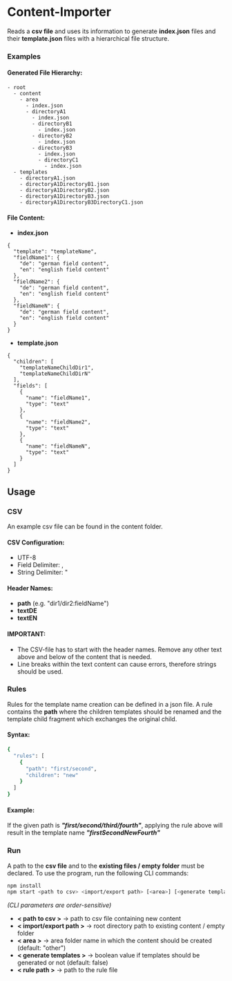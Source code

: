 # Content-Importer
Reads a **csv file** and uses its information to generate **index.json** files and their **template.json** files with a hierarchical file structure.

### Examples
#### Generated File Hierarchy:
````
- root
  - content
    - area
      - index.json
      - directoryA1
        - index.json
        - directoryB1
          - index.json
        - directoryB2
          - index.json
        - directoryB3
          - index.json
          - directoryC1
            - index.json
  - templates
    - directoryA1.json
    - directoryA1DirectoryB1.json
    - directoryA1DirectoryB2.json
    - directoryA1DirectoryB3.json
    - directoryA1DirectoryB3DirectoryC1.json
````

#### File Content:
- **index.json**
````
{
  "template": "templateName",
  "fieldName1": {
    "de": "german field content",
    "en": "english field content"
  },
  "fieldName2": {
    "de": "german field content",
    "en": "english field content"
  },
  "fieldNameN": {
    "de": "german field content",
    "en": "english field content"
  }
}
````

- **template.json**
````
{
  "children": [
    "templateNameChildDir1",
    "templateNameChildDirN"
  ],
  "fields": [
    {
      "name": "fieldName1",
      "type": "text"
    },
    {
      "name": "fieldName2",
      "type": "text"
    },
    {
      "name": "fieldNameN",
      "type": "text"
    }
  ]
}
````

## Usage

### CSV
An example csv file can be found in the content folder.

#### CSV Configuration:
- UTF-8
- Field Delimiter: ,
- String Delimiter: "

#### Header Names:

- **path** (e.g. "dir1/dir2:fieldName")
- **textDE**
- **textEN**


#### IMPORTANT: 
- The CSV-file has to start with the header names. Remove any other text above
and below of the content that is needed.
- Line breaks within the text content can cause errors,
therefore strings should be used.

### Rules
Rules for the template name creation can be defined in a json file.
A rule contains the **path** where the children templates should be renamed
and the template child fragment which exchanges the original child.

#### Syntax:
```bash
{
  "rules": [
    {
      "path": "first/second",
      "children": "new"
    }
  ]
}
```

#### Example:
If the given path is **_"first/second/third/fourth"_**,
applying the rule above will result in the template name **_"firstSecondNewFourth"_**

### Run
A path to the **csv file** and to the **existing files / empty folder** must be declared.
To use the program, run the following CLI commands:

```bash
npm install
npm start <path to csv> <import/export path> [<area>] [<generate templates>] [<rule path>]
```

_(CLI parameters are order-sensitive)_

- **< path to csv >** -> path to csv file containing new content
- **< import/export path >** -> root directory path to existing content / empty folder
- **< area >** -> area folder name in which the content should be created
    (default: "other")
- **< generate templates >** -> boolean value if templates should be generated or not
    (default: false)
- **< rule path >** -> path to the rule file

